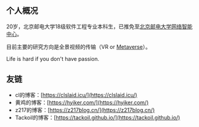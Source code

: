 ## 个人概况

20岁，北京邮电大学18级软件工程专业本科生，已推免至[北京邮电大学网络智能中心](https://int.bupt.edu.cn/content/content.php?p=2_6_10)。

目前主要的研究方向是全景视频的传输（VR or [Metaverse](https://en.wikipedia.org/wiki/Metaverse)）。

Life is hard if you don't have passion.

## 友链

+ cl的博客：[https://clslaid.icu/](https://clslaid.icu/)
+ 黄鸡的博客：[https://hyiker.com/](https://hyiker.com/)
+ z217的博客：[https://z217blog.cn/](https://z217blog.cn/)
+ Tackoil的博客：[https://tackoil.github.io/](https://tackoil.github.io/)

